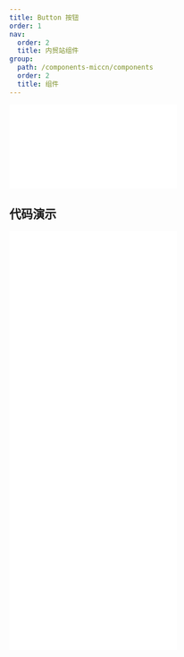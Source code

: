 ```yaml
---
title: Button 按钮
order: 1
nav:
  order: 2
  title: 内贸站组件
group:
  path: /components-miccn/components
  order: 2
  title: 组件
---
```


<div>
<embed src="@docs-common/button/index.md"></embed>
</div>

## 代码演示

<Row gutter=8>
<Col span=12>
  <embed src="@abiz-rc-miccn/button/demo/basic-miccn.md"></embed>
  <embed src="@abiz-rc-miccn/button/demo/danger-miccn.md"></embed>
</Col> 
<Col span=12>
  <embed src="@abiz-rc-miccn/button/demo/block-miccn.md"></embed>
  <embed src="@abiz-rc-miccn/button/demo/icon-miccn.md"></embed>
</Col> 
</Row>

<div>
<embed src="@docs-common/button/index-api.md"></embed>
</div>
